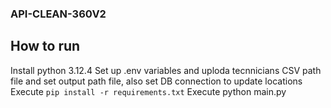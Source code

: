 ### API-CLEAN-360V2

## How to run
Install python 3.12.4
Set up .env variables and uploda tecnnicians CSV path file and set output path file, also set DB connection to update locations
Execute `pip install -r requirements.txt`
Execute python main.py
